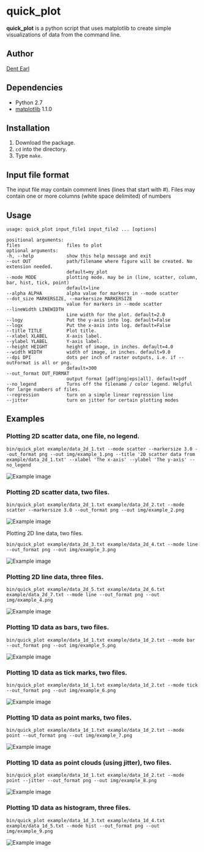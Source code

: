 # quick_plot

**quick_plot** is a python script that uses matplotlib to create simple visualizations of data from the command line.

## Author
[Dent Earl](https://github.com/dentearl/)

## Dependencies
* Python 2.7
* [matplotlib](http://matplotlib.sourceforge.net/) 1.1.0

## Installation
1. Download the package.
2. <code>cd</code> into the directory.
3. Type <code>make</code>.

## Input file format
The input file may contain comment lines (lines that start with #). Files may contain one or more columns (white space delimited) of numbers

## Usage
    usage: quick_plot input_file1 input_file2 ... [options]

    positional arguments:
    files                 files to plot
    optional arguments:
    -h, --help            show this help message and exit
    --out OUT             path/filename where figure will be created. No extension needed.
                          default=my_plot
    --mode MODE           plotting mode. may be in (line, scatter, column, bar, hist, tick, point)
                          default=line
    --alpha ALPHA         alpha value for markers in --mode scatter
    --dot_size MARKERSIZE, --markersize MARKERSIZE
                          value for markers in --mode scatter
    --lineWidth LINEWIDTH
                          Line width for the plot. default=2.0
    --logy                Put the y-axis into log. default=False
    --logx                Put the x-axis into log. default=False
    --title TITLE         Plot title.
    --xlabel XLABEL       X-axis label.
    --ylabel YLABEL       Y-axis label.
    --height HEIGHT       height of image, in inches. default=4.0
    --width WIDTH         width of image, in inches. default=9.0
    --dpi DPI             dots per inch of raster outputs, i.e. if --outFormat is all or png.
                          default=300
    --out_format OUT_FORMAT
                          output format [pdf|png|eps|all]. default=pdf
    --no_legend           Turns off the filename / color legend. Helpful for large numbers of files.
    --regression          turn on a simple linear regression line
    --jitter              turn on jitter for certain plotting modes


## Examples
### Plotting 2D scatter data, one file, no legend.

    bin/quick_plot example/data_2d_1.txt --mode scatter --markersize 3.0 --out_format png --out img/example_1.png --title '2D scatter data from example/data_2d_1.txt' --xlabel 'The x-axis' --ylabel 'The y-axis' --no_legend

![Example image](https://github.com/dentearl/quick_plot/raw/master/img/example_1.png)

### Plotting 2D scatter data, two files.

    bin/quick_plot example/data_2d_1.txt example/data_2d_2.txt --mode scatter --markersize 3.0 --out_format png --out img/example_2.png

![Example image](https://github.com/dentearl/quick_plot/raw/master/img/example_2.png)

Plotting 2D line data, two files.

    bin/quick_plot example/data_2d_3.txt example/data_2d_4.txt --mode line --out_format png --out img/example_3.png

![Example image](https://github.com/dentearl/quick_plot/raw/master/img/example_3.png)

### Plotting 2D line data, three files.

    bin/quick_plot example/data_2d_5.txt example/data_2d_6.txt example/data_2d_7.txt --mode line --out_format png --out img/example_4.png

![Example image](https://github.com/dentearl/quick_plot/raw/master/img/example_4.png)

### Plotting 1D data as bars, two files.

    bin/quick_plot example/data_1d_1.txt example/data_1d_2.txt --mode bar --out_format png --out img/example_5.png

![Example image](https://github.com/dentearl/quick_plot/raw/master/img/example_5.png)

### Plotting 1D data as tick marks, two files.

    bin/quick_plot example/data_1d_1.txt example/data_1d_2.txt --mode tick --out_format png --out img/example_6.png

![Example image](https://github.com/dentearl/quick_plot/raw/master/img/example_6.png)

### Plotting 1D data as point marks, two files.

    bin/quick_plot example/data_1d_1.txt example/data_1d_2.txt --mode point --out_format png --out img/example_7.png

![Example image](https://github.com/dentearl/quick_plot/raw/master/img/example_7.png)

### Plotting 1D data as point clouds (using jitter), two files.

    bin/quick_plot example/data_1d_1.txt example/data_1d_2.txt --mode point --jitter --out_format png --out img/example_8.png

![Example image](https://github.com/dentearl/quick_plot/raw/master/img/example_8.png)

### Plotting 1D data as histogram, three files.

    bin/quick_plot example/data_1d_3.txt example/data_1d_4.txt example/data_1d_5.txt --mode hist --out_format png --out img/example_9.png

![Example image](https://github.com/dentearl/quick_plot/raw/master/img/example_9.png)

